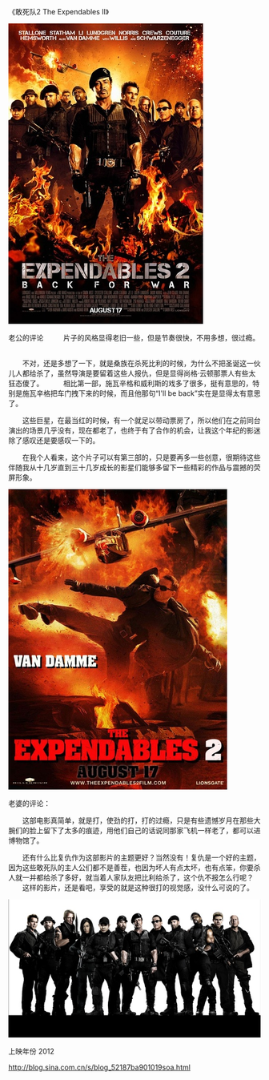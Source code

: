 《敢死队2 The Expendables II》

			
![](./img/52187ba9td8e5a0bb845c&690.jpg)

老公的评论
 
　　片子的风格显得老旧一些，但是节奏很快，不用多想，很过瘾。
 

　　不对，还是多想了一下，就是桑族在杀死比利的时候，为什么不把圣诞这一伙儿人都给杀了，虽然导演是要留着这些人报仇，但是显得尚格·云顿那票人有些太狂态傻了。
 
　　相比第一部，施瓦辛格和威利斯的戏多了很多，挺有意思的，特别是施瓦辛格把车门拽下来的时候，而且他那句“I'll be
back”实在是显得太有意思了。
 

　　这些巨星，在最当红的时候，有一个就足以带动票房了，所以他们在之前同台演出的场景几乎没有，现在都老了，也终于有了合作的机会，让我这个年纪的影迷除了感叹还是要感叹一下的。
 

　　在我个人看来，这个片子可以有第三部的，只是要再多一些创意，很期待这些伴随我从十几岁直到三十几岁成长的影星们能够多留下一些精彩的作品与震撼的荧屏形象。

![](./img/52187ba9td8e5a1deef0b&690.jpg)

老婆的评论：
 

　　这部电影真简单，就是打，使劲的打，打的过瘾，只是有些遗憾岁月在那些大腕们的脸上留下了太多的痕迹，用他们自己的话说同那家飞机一样老了，都可以进博物馆了。
 

　　还有什么比复仇作为这部影片的主题更好？当然没有！复仇是一个好的主题，因为这些敢死队的主人公们都不是善茬，也因为坏人有点太坏，也有点笨，你要杀人就一并都给杀了多好，就当着人家队友把比利给杀了，这个仇不报怎么行呢？
 
　　这样的影片，还是看吧，享受的就是这种很打的视觉感，没什么可说的了。

![](./img/52187ba9td8e5a34d2a98&690.jpg)



上映年份 2012							
		
http://blog.sina.com.cn/s/blog_52187ba901019soa.html
